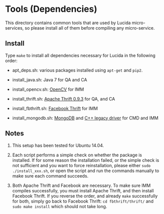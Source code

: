 # Tools (Dependencies)

This directory contains common tools that are used by Lucida micro-services, 
so please install all of them before compiling any micro-service.

## Install

Type `make` to install all dependencies necessary for Lucida in the following order:

- apt_deps.sh: various packages installed using `apt-get` and `pip2`. 

- install_java.sh: Java 7 for QA and CA

- install_opencv.sh: [OpenCV](http://opencv.org/) for IMM

- install_thrift.sh: [Apache Thrift 0.9.3](https://thrift.apache.org/) for QA, and CA

- install_fbthrift.sh: [Facebook Thrift](https://github.com/facebook/fbthrift) for IMM

- install_mongodb.sh: [MongoDB](https://www.mongodb.com/)
and [C++ legacy driver](https://github.com/mongodb/mongo-cxx-driver/tree/legacy) for CMD and IMM

## Notes

1. This setup has been tested for Ubuntu 14.04.

2. Each script performs a simple check on whether the package is
installed. If for some reason the installation failed, or the simple check
is not sufficient and you want to force reinstallation,
please either ```sudo ./install_xxx.sh```, 
or open the script and run the commands manually to make sure each command succeeds.

3. Both Apache Thrift and Facebook are necessary. To make sure IMM
compiles successfully, you must install Apache Thrift, and then install Facebook Thrift.
If you reverse the order, and already `make` successfully for both,
simply go back to Facebook Thrift: `cd fbthrift/thrift/`
and `sudo make install` which should not take long.
